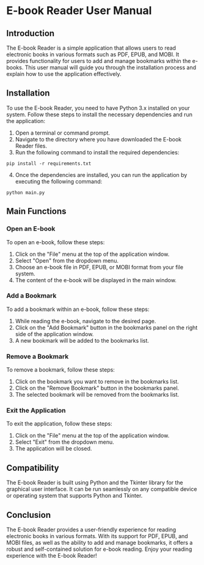 # E-book Reader User Manual

## Introduction

The E-book Reader is a simple application that allows users to read electronic books in various formats such as PDF, EPUB, and MOBI. It provides functionality for users to add and manage bookmarks within the e-books. This user manual will guide you through the installation process and explain how to use the application effectively.

## Installation

To use the E-book Reader, you need to have Python 3.x installed on your system. Follow these steps to install the necessary dependencies and run the application:

1. Open a terminal or command prompt.
2. Navigate to the directory where you have downloaded the E-book Reader files.
3. Run the following command to install the required dependencies:

```
pip install -r requirements.txt
```

4. Once the dependencies are installed, you can run the application by executing the following command:

```
python main.py
```

## Main Functions

### Open an E-book

To open an e-book, follow these steps:

1. Click on the "File" menu at the top of the application window.
2. Select "Open" from the dropdown menu.
3. Choose an e-book file in PDF, EPUB, or MOBI format from your file system.
4. The content of the e-book will be displayed in the main window.

### Add a Bookmark

To add a bookmark within an e-book, follow these steps:

1. While reading the e-book, navigate to the desired page.
2. Click on the "Add Bookmark" button in the bookmarks panel on the right side of the application window.
3. A new bookmark will be added to the bookmarks list.

### Remove a Bookmark

To remove a bookmark, follow these steps:

1. Click on the bookmark you want to remove in the bookmarks list.
2. Click on the "Remove Bookmark" button in the bookmarks panel.
3. The selected bookmark will be removed from the bookmarks list.

### Exit the Application

To exit the application, follow these steps:

1. Click on the "File" menu at the top of the application window.
2. Select "Exit" from the dropdown menu.
3. The application will be closed.

## Compatibility

The E-book Reader is built using Python and the Tkinter library for the graphical user interface. It can be run seamlessly on any compatible device or operating system that supports Python and Tkinter.

## Conclusion

The E-book Reader provides a user-friendly experience for reading electronic books in various formats. With its support for PDF, EPUB, and MOBI files, as well as the ability to add and manage bookmarks, it offers a robust and self-contained solution for e-book reading. Enjoy your reading experience with the E-book Reader!